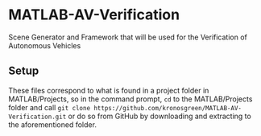 # MATLAB-AV-Verification
 Scene Generator and Framework that will be used for the Verification of Autonomous Vehicles

## Setup
These files correspond to what is found in a project folder in MATLAB/Projects,
so in the command prompt, `cd` to the MATLAB/Projects folder and call
`git clone https://github.com/kronosgreen/MATLAB-AV-Verification.git`
or do so from GitHub by downloading and extracting to the aforementioned folder.
